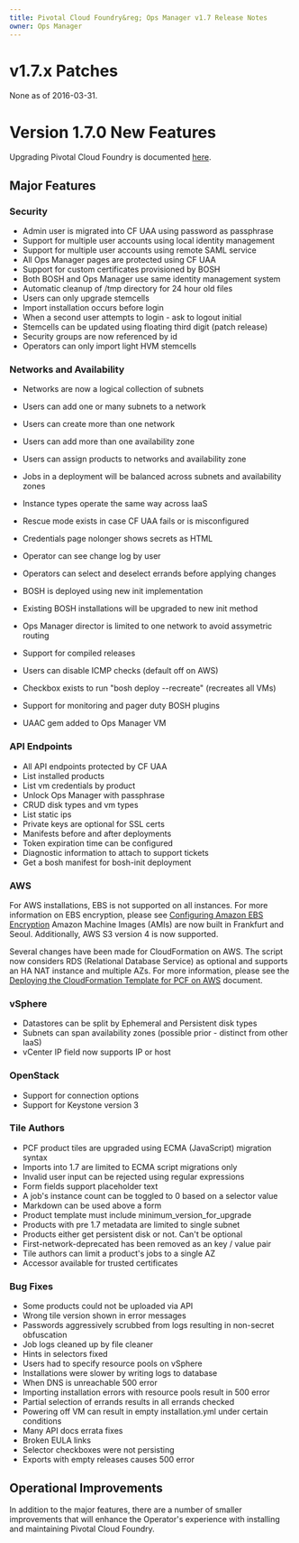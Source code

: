 ```yaml
---
title: Pivotal Cloud Foundry&reg; Ops Manager v1.7 Release Notes
owner: Ops Manager
---
```


# v1.7.x Patches
None as of 2016-03-31.

# Version 1.7.0 New Features

Upgrading Pivotal Cloud Foundry is documented [here](http://docs-pcf-pre-release.cfapps.io/pivotalcf/customizing/upgrading-pcf.html#pcf16upgrade).

## Major Features

### Security
* Admin user is migrated into CF UAA using password as passphrase
* Support for multiple user accounts using local identity management
* Support for multiple user accounts using remote SAML service
* All Ops Manager pages are protected using CF UAA
* Support for custom certificates provisioned by BOSH
* Both BOSH and Ops Manager use same identity management system
* Automatic cleanup of /tmp directory for 24 hour old files
* Users can only upgrade stemcells
* Import installation occurs before login
* When a second user attempts to login - ask to logout initial 
* Stemcells can be updated using floating third digit (patch release)
* Security groups are now referenced by id
* Operators can only import light HVM stemcells

### Networks and Availability
* Networks are now a logical collection of subnets
* Users can add one or many subnets to a network
* Users can create more than one network
* Users can add more than one availability zone
* Users can assign products to networks and availability zone
* Jobs in a deployment will be balanced across subnets and availability zones


* Instance types operate the same way across IaaS
* Rescue mode exists in case CF UAA fails or is misconfigured
* Credentials page nolonger shows secrets as HTML

* Operator can see change log by user
* Operators can select and deselect errands before applying changes
* BOSH is deployed using new init implementation
* Existing BOSH installations will be upgraded to new init method
* Ops Manager director is limited to one network to avoid assymetric routing
* Support for compiled releases
* Users can disable ICMP checks (default off on AWS)
* Checkbox exists to run "bosh deploy --recreate" (recreates all VMs)
* Support for monitoring and pager duty BOSH plugins
* UAAC gem added to Ops Manager VM

### API Endpoints

* All API endpoints protected by CF UAA
* List installed products
* List vm credentials by product
* Unlock Ops Manager with passphrase
* CRUD disk types and vm types
* List static ips
* Private keys are optional for SSL certs
* Manifests before and after deployments
* Token expiration time can be configured
* Diagnostic information to attach to support tickets
* Get a bosh manifest for bosh-init deployment

### AWS 
For AWS installations, EBS is not supported on all instances. For more information on EBS encryption, please see [Configuring Amazon EBS Encryption](http://docs.pivotal.io/pivotalcf/customizing/cloudform-om-ebs-config.html) Amazon Machine Images (AMIs) are now built in Frankfurt and Seoul. Additionally, AWS S3 version 4 is now supported.

Several changes have been made for CloudFormation on AWS. The script now considers RDS (Relational Database Service) as optional and supports an HA NAT instance and multiple AZs. For more information, please see the
[Deploying the CloudFormation Template for PCF on AWS](http://docs-pcf-pre-release.cfapps.io/pivotalcf/customizing/cloudform-template.html) document.




### vSphere 

* Datastores can be split by Ephemeral and Persistent disk types
* Subnets can span availability zones (possible prior - distinct from other IaaS)
* vCenter IP field now supports IP or host

### OpenStack

* Support for connection options
* Support for Keystone version 3

### Tile Authors

* PCF product tiles are upgraded using ECMA (JavaScript) migration syntax
* Imports into 1.7 are limited to ECMA script migrations only
* Invalid user input can be rejected using regular expressions
* Form fields support placeholder text
* A job's instance count can be toggled to 0 based on a selector value
* Markdown can be used above a form
* Product template must include minimum_version_for_upgrade
* Products with pre 1.7 metadata are limited to single subnet
* Products either get persistent disk or not. Can't be optional
* First-network-deprecated has been removed as an key / value pair
* Tile authors can limit a product's jobs to a single AZ
* Accessor available for trusted certificates

### Bug Fixes

* Some products could not be uploaded via API
* Wrong tile version shown in error messages
* Passwords aggressively scrubbed from logs resulting in non-secret obfuscation
* Job logs cleaned up by file cleaner
* Hints in selectors fixed
* Users had to specify resource pools on vSphere
* Installations were slower by writing logs to database
* When DNS is unreachable 500 error
* Importing installation errors with resource pools result in 500 error
* Partial selection of errands results in all errands checked
* Powering off VM can result in empty installation.yml under certain conditions
* Many API docs errata fixes
* Broken EULA links
* Selector checkboxes were not persisting
* Exports with empty releases causes 500 error

## Operational Improvements
In addition to the major features, there are a number of smaller improvements that will enhance the Operator's experience with installing and maintaining Pivotal Cloud Foundry.


